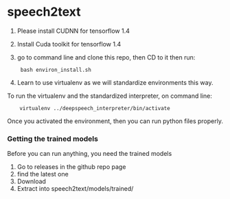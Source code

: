 # speech2text

1. Please install CUDNN for tensorflow 1.4
2. Install Cuda toolkit for tensorflow 1.4
3. go to command line and clone this repo, then CD to it then run: 

		bash environ_install.sh
4. Learn to use virtualenv as we will standardize environments this way.


To run the virtualenv and the standardized interpreter, on command line:
	
		virtualenv ../deepspeech_interpreter/bin/activate

Once you activated the environment, then you can run python files properly.

### Getting the trained models
Before you can run anything, you need the trained models

1. Go to releases in the github repo page
2. find the latest one
3. Download
4. Extract into speech2text/models/trained/